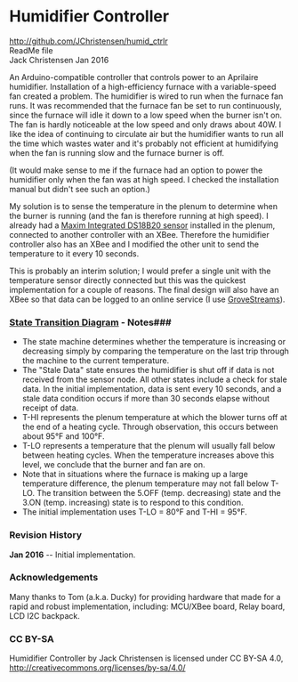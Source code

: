 # Humidifier Controller #
http://github.com/JChristensen/humid_ctrlr  
ReadMe file  
Jack Christensen Jan 2016  

An Arduino-compatible controller that controls power to an Aprilaire humidifier. Installation of a high-efficiency furnace with a variable-speed fan created a problem. The humidifier is wired to run when the furnace fan runs. It was recommended that the furnace fan be set to run continuously, since the furnace will idle it down to a low speed when the burner isn't on. The fan is hardly noticeable at the low speed and only draws about 40W. I like the idea of continuing to circulate air but the humidifier wants to run all the time which wastes water and it's probably not efficient at humidifying when the fan is running slow and the furnace burner is off.

(It would make sense to me if the furnace had an option to power the humidifier only when the fan was at high speed. I checked the installation manual but didn't see such an option.)

My solution is to sense the temperature in the plenum to determine when the burner is running (and the fan is therefore running at high speed). I already had a [Maxim Integrated DS18B20 sensor](https://www.maximintegrated.com/en/products/analog/sensors-and-sensor-interface/DS18B20.html) installed in the plenum, connected to another controller with an XBee. Therefore the humidifier controller also has an XBee and I modified the other unit to send the temperature to it every 10 seconds.

This is probably an interim solution; I would prefer a single unit with the temperature sensor directly connected but this was the quickest implementation for a couple of reasons. The final design will also have an XBee so that data can be logged to an online service (I use [GroveStreams](https://grovestreams.com/)).

### [State Transition Diagram](https://raw.githubusercontent.com/JChristensen/humid_ctrlr/master/state_transition_diagram.png) - Notes###

- The state machine determines whether the temperature is increasing or decreasing simply by comparing the temperature on the last trip through the machine to the current temperature.
- The "Stale Data" state ensures the humidifier is shut off if data is not received from the sensor node. All other states include a check for stale data. In the initial implementation, data is sent every 10 seconds, and a stale data condition occurs if more than 30 seconds elapse without receipt of data.
- T-HI represents the plenum temperature at which the blower turns off at the end of a heating cycle. Through observation, this occurs between about 95°F and 100°F.
- T-LO represents a temperature that the plenum will usually fall below between heating cycles. When the temperature increases above this level, we conclude that the burner and fan are on.
- Note that in situations where the furnace is making up a large temperature difference, the plenum temperature may not fall below T-LO. The transition between the 5.OFF (temp. decreasing) state and the 3.ON (temp. increasing) state is to respond to this condition.
- The initial implementation uses T-LO = 80°F and T-HI = 95°F.

### Revision History ###

**Jan 2016** -- Initial implementation.
### Acknowledgements ###
Many thanks to Tom (a.k.a. Ducky) for providing hardware that made for a rapid and robust implementation, including: MCU/XBee board, Relay board, LCD I2C backpack.

### CC BY-SA ###
Humidifier Controller by Jack Christensen is licensed under CC BY-SA 4.0, http://creativecommons.org/licenses/by-sa/4.0/
